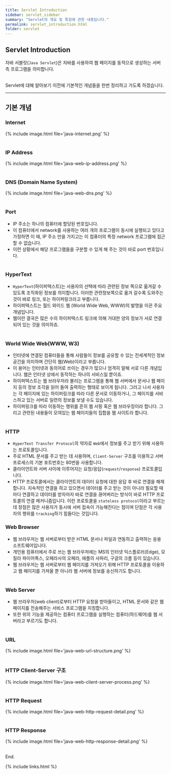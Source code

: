 ```yaml
---
title: Servlet Introduction
sidebar: servlet_sidebar
summary: "Servlet의 개요 및 특징에 관한 내용입니다."
permalink: servlet_introduction.html
folder: servlet
---
```


## Servlet Introduction

자바 서블릿(`Java Servlet`)은 자바를 사용하여 웹 페이지를 동적으로 생성하는 서버 측 프로그램을 의미합니다.
<br><br>

Servlet에 대해 알아보기 이전에 기본적인 개념들을 한번 정리하고 가도록 하겠습니다.

---

## 기본 개념

### Internet

{% include image.html
file='java-internet.png'
%}
<br><br>

### IP Address

{% include image.html
file='java-web-ip-address.png'
%}
<br><br>

### DNS (Domain Name System)

{% include image.html
file='java-web-dns.png'
%}
<br><br>

### Port

* IP 주소는 하나의 컴퓨터에 할당된 번호입니다.
* 이 컴퓨터에서 network를 사용하는 여러 개의 프로그램이 동시에 실행되고 있다고 가정하면
이 때, IP 주소 만을 가지고는 이 컴퓨터의 특정 network 프로그램에 접근할 수 없습니다.
* 이런 상황에서 해당 프로그램들을 구분할 수 있게 해 주는 것이 바로 port 번호입니다.
<br><br>

### HyperText

* `HyperText`(하이퍼텍스트)는 사용자의 선택에 따라 관련된 정보 쪽으로 옮겨갈 수 있도록 조직화된 정보를
의미합니다. 이러한 관련정보쪽으로 옮겨 갈수록 도와주는 것이 바로 링크, 또는 하이퍼링크라고 부릅니다.
* 하이퍼텍스트는 월드 와이드 웹 (World Wide Web, WWW)의 발명을 이끈 주요개념입니다.
* 웹이란 결국은 많은 수의 하이퍼텍스트 링크에 의해 거대한 양의 정보가 서로 연결되어 있는 것을 의미하죠.
<br><br>

### World Wide Web(WWW, W3)

* 인터넷에 연결된 컴퓨터들을 통해 사람들이 정보를 공유할 수 있는 전세계적인 정보 공간을 의미하며 
간단히 웹(Web)이라고 부릅니다.
* 이 용어는 인터넷과 동의어로 쓰이는 경우가 많으나 엄격히 말해 서로 다른 개념입니다. 
웹은 인터넷 상에서 동작하는 하나의 서비스일 뿐이죠.
* 하이퍼텍스트는 웹 브라우저라 불리는 프로그램을 통해 웹 서버에서 문서나 웹 페이지 등의 정보 조각을 읽어 들여 
출력하는 형태로 보이게 됩니다. 그러고 나서 사용자는 각 페이지에 있는 하이퍼링크를 따라 다른 문서로 이동하거나, 
그 페이지를 서비스하고 있는 서버로 일련의 정보를 보낼 수도 있습니다.
* 하이퍼링크를 따라 이동하는 행위를 흔히 웹 서핑 혹은 웹 브라우징이라 합니다. 그리고 관련된 내용들이 모여있는 
웹 페이지들의 집합을 웹 사이트라 합니다.
<br><br>

### HTTP

* `HyperText Transfer Protocol`의 약자로 `Web`에서 정보를 주고 받기 위해 사용하는 프로토콜입니다.
* 주로 HTML 문서를 주고 받는 데 사용하며, `Client-Server` 구조를 이용하고 서버 프로세스의 기본 포트번호는 80번을
사용합니다.
* 클라이언트와 서버 사이에 이루어지는 요청/응답(`request`/`response`) 프로토콜입니다.
* HTTP 프로토콜에서는 클라이언트의 데이터 요청에 대한 응답 후 바로 연결을 해제 합니다.
지속적인 연결을 하고 있으면서 데이터를 주고 받는 것이 아니라 필요할 때마다 연결하고 데이터를 받자마자 
바로 연결을 끊어버리는 방식이 바로 HTTP 프로토콜의 연결 메커니즘입니다. 
이런 프로토콜을 `stateless protocol`이라고 부르는데 장점은 많은 사용자가 동시에 서버 접속이 가능해진다는 점이며
단점은 각 사용자의 행위를 `tracking`하기 힘들다는 것입니다.

### Web Browser

* 웹 브라우저는 웹 서버로부터 받은 HTML 문서나 파일과 연동하고 출력하는 응용 소프트웨어입니다.
* 개인용 컴퓨터에서 주로 쓰는 웹 브라우저에는 MS의 인터넷 익스플로러(Edge), 
모질라 파이어폭스, 오페라사의 오페라, 애플의 사파리, 구글의 크롬 등이 있습니다.
* 웹 브라우저는 웹 서버로부터 웹 페이지를 가져오기 위해 HTTP 프로토콜을 이용하고 웹 페이지를 가져올 뿐 아니라 
웹 서버에 정보를 송신하기도 합니다.
<br><br>

### Web Server

* 웹 브라우저(web client)로부터 HTTP 요청을 받아들이고, HTML 문서와 같은 웹 페이지를 전송해주는 서비스 프로그램을
지칭합니다.
* 또한 위의 기능을 제공하는 컴퓨터 프로그램을 실행하는 컴퓨터(하드웨어)를 웹 서버라고 부르기도 합니다.
<br><br>

### URL

{% include image.html
file='java-web-url-structure.png'
%}
<br><br>

### HTTP Client-Server 구조

{% include image.html
file='java-web-client-server-process.png'
%}
<br><br>

### HTTP Request

{% include image.html
file='java-web-http-request-detail.png'
%}
<br><br>

### HTTP Response

{% include image.html
file='java-web-http-response-detail.png'
%}
<br><br>

End.

{% include links.html %}
